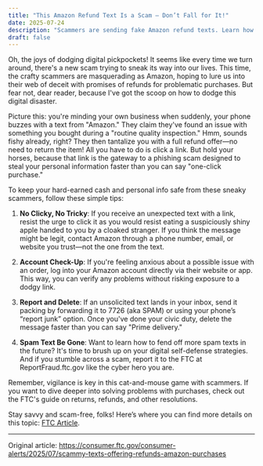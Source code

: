 ```yaml
---
title: "This Amazon Refund Text Is a Scam — Don’t Fall for It!"
date: 2025-07-24
description: "Scammers are sending fake Amazon refund texts. Learn how to spot and avoid them."
draft: false
---
```


Oh, the joys of dodging digital pickpockets! It seems like every time we turn around, there's a new scam trying to sneak its way into our lives. This time, the crafty scammers are masquerading as Amazon, hoping to lure us into their web of deceit with promises of refunds for problematic purchases. But fear not, dear reader, because I've got the scoop on how to dodge this digital disaster.

Picture this: you're minding your own business when suddenly, your phone buzzes with a text from "Amazon." They claim they've found an issue with something you bought during a "routine quality inspection." Hmm, sounds fishy already, right? They then tantalize you with a full refund offer—no need to return the item! All you have to do is click a link. But hold your horses, because that link is the gateway to a phishing scam designed to steal your personal information faster than you can say "one-click purchase."

To keep your hard-earned cash and personal info safe from these sneaky scammers, follow these simple tips:

1. **No Clicky, No Tricky**: If you receive an unexpected text with a link, resist the urge to click it as you would resist eating a suspiciously shiny apple handed to you by a cloaked stranger. If you think the message might be legit, contact Amazon through a phone number, email, or website you trust—not the one from the text.

2. **Account Check-Up**: If you're feeling anxious about a possible issue with an order, log into your Amazon account directly via their website or app. This way, you can verify any problems without risking exposure to a dodgy link.

3. **Report and Delete**: If an unsolicited text lands in your inbox, send it packing by forwarding it to 7726 (aka SPAM) or using your phone’s “report junk” option. Once you've done your civic duty, delete the message faster than you can say "Prime delivery."

4. **Spam Text Be Gone**: Want to learn how to fend off more spam texts in the future? It's time to brush up on your digital self-defense strategies. And if you stumble across a scam, report it to the FTC at ReportFraud.ftc.gov like the cyber hero you are.

Remember, vigilance is key in this cat-and-mouse game with scammers. If you want to dive deeper into solving problems with purchases, check out the FTC's guide on returns, refunds, and other resolutions.

Stay savvy and scam-free, folks! Here’s where you can find more details on this topic: [FTC Article](https://www.consumer.ftc.gov/articles/solving-problems-business-returns-refunds-and-other-resolutions).

---
Original article: https://consumer.ftc.gov/consumer-alerts/2025/07/scammy-texts-offering-refunds-amazon-purchases
